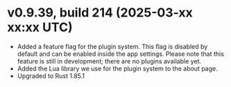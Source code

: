 # v0.9.39, build 214 (2025-03-xx xx:xx UTC)
- Added a feature flag for the plugin system. This flag is disabled by default and can be enabled inside the app settings. Please note that this feature is still in development; there are no plugins available yet.
- Added the Lua library we use for the plugin system to the about page.
- Upgraded to Rust 1.85.1